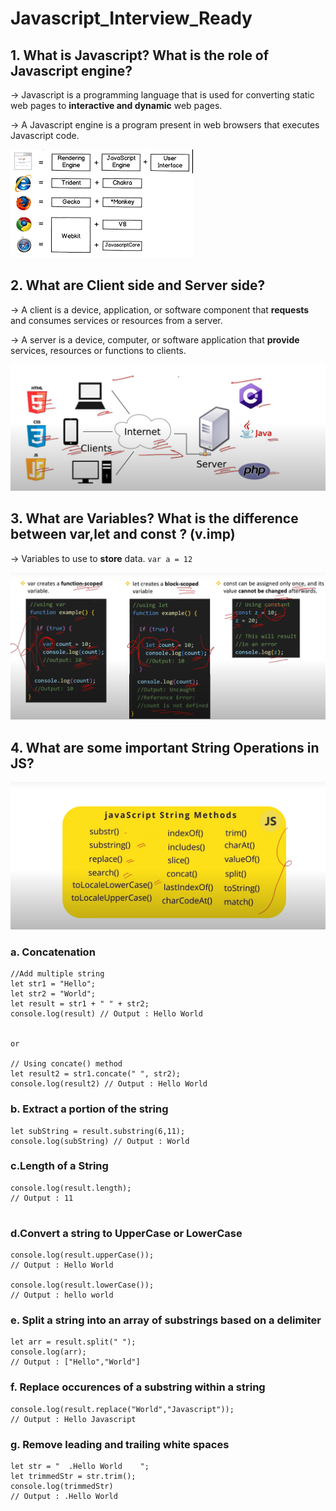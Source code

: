 # Javascript_Interview_Ready

## 1. What is Javascript? What is the role of Javascript engine?
-> Javascript is a programming language that is used for converting static web pages to __interactive and dynamic__ web pages.

-> A Javascript engine is a program present in web browsers that executes Javascript code.

![alt text](assets/images/js_engine.png)


## 2. What are Client side and Server side? 
-> A client is a device, application, or software component that __requests__ and consumes services or resources from a server.

-> A server is a device, computer, or software application that __provide__  services, resources or functions to clients.  

![alt text](assets/images/client_server.png)

## 3. What are Variables? What is the difference between var,let and const ? (v.imp)
-> Variables to use to __store__ data.
`` var a = 12 ``

![alt text](assets/images/var_let_const.png)

## 4. What are some important String Operations in JS?

![alt text](assets/images/string_operations.png)

### a. Concatenation

```
//Add multiple string 
let str1 = "Hello";
let str2 = "World";
let result = str1 + " " + str2;
console.log(result) // Output : Hello World


or 

// Using concate() method
let result2 = str1.concate(" ", str2);
console.log(result2) // Output : Hello World
```

### b. Extract a portion of the string

```
let subString = result.substring(6,11);
console.log(subString) // Output : World

```

### c.Length of a String
```
console.log(result.length);
// Output : 11
 
```

### d.Convert a string to UpperCase or LowerCase

```
console.log(result.upperCase());
// Output : Hello World

console.log(result.lowerCase());
// Output : hello world

```

### e. Split a string into an array of substrings based on a delimiter

```
let arr = result.split(" ");
console.log(arr);
// Output : ["Hello","World"]

```

### f. Replace occurences of a substring within a string
```
console.log(result.replace("World","Javascript"));
// Output : Hello Javascript
```

### g. Remove leading and trailing white spaces
```
let str = "  .Hello World    ";
let trimmedStr = str.trim();
console.log(trimmedStr)
// Output : .Hello World
```



